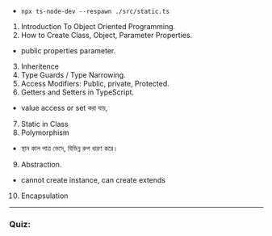 - `npx ts-node-dev --respawn ./src/static.ts`

1. Introduction To Object Oriented Programming.
2. How to Create Class, Object, Parameter Properties.
- public properties parameter.
3. Inheritence
4. Type Guards / Type Narrowing.
5. Access Modifiers: Public, private, Protected.
6. Getters and Setters in TypeScript.
- value access or set করা যায়,
7. Static in Class
8. Polymorphism
- স্থান কাল পাত্র ভেদে, বিভিন্ন রুপ ধারণ করে।
9. Abstraction.
- cannot create instance, can create extends
10. Encapsulation
---
### Quiz:
